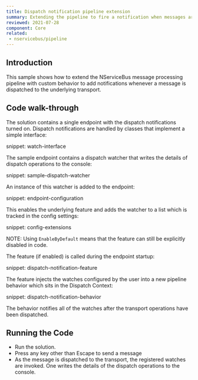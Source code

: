 ```yaml
---
title: Dispatch notification pipeline extension
summary: Extending the pipeline to fire a notification when messages are dispatched.
reviewed: 2021-07-28
component: Core
related:
 - nservicebus/pipeline
---
```


## Introduction

This sample shows how to extend the NServiceBus message processing pipeline with custom behavior to add notifications whenever a message is dispatched to the underlying transport.

## Code walk-through

The solution contains a single endpoint with the dispatch notifications turned on. Dispatch notifications are handled by classes that implement a simple interface:

snippet: watch-interface

The sample endpoint contains a dispatch watcher that writes the details of dispatch operations to the console:

snippet: sample-dispatch-watcher

An instance of this watcher is added to the endpoint:

snippet: endpoint-configuration 

This enables the underlying feature and adds the watcher to a list which is tracked in the config settings:

snippet: config-extensions

NOTE: Using `EnableByDefault` means that the feature can still be explicitly disabled in code.

The feature (if enabled) is called during the endpoint startup:

snippet: dispatch-notification-feature

The feature injects the watches configured by the user into a new pipeline behavior which sits in the Dispatch Context:

snippet: dispatch-notification-behavior

The behavior notifies all of the watches after the transport operations have been dispatched.

## Running the Code

 * Run the solution.
 * Press any key other than Escape to send a message
 * As the message is dispatched to the transport, the registered watches are invoked. One writes the details of the dispatch operations to the console.